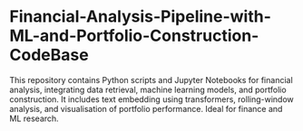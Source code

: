 # Financial-Analysis-Pipeline-with-ML-and-Portfolio-Construction-CodeBase
This repository contains Python scripts and Jupyter Notebooks for financial analysis, integrating data retrieval, machine learning models, and portfolio construction. It includes text embedding using transformers, rolling-window analysis, and visualisation of portfolio performance. Ideal for finance and ML research.
